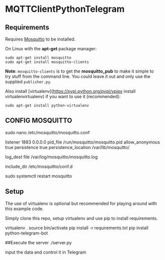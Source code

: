 # MQTTClientPythonTelegram
## Requirements
Requires [Mosquitto](http://mosquitto.org/) to be installed.

On Linux with the **apt-get** package manager:

    sudo apt-get install mosquitto
    sudo apt-get install mosquitto-clients

**Note**: ``mosquitto-clients`` is to get the **mosquitto_pub** to make it simple to try stuff from the command line. You could leave it out and only use the supplied ``publisher.py``.

Also install [virtualenv](https://pypi.python.org/pypi/vpipx install virtualenvirtualenv) if you want to use it (recommended):

    sudo apt-get install python-virtualenv




## CONFIG MOSQUITTO 

sudo nano /etc/mosquitto/mosquitto.conf

listener 1883 0.0.0.0
pid_file /run/mosquitto/mosquitto.pid
allow_anonymous true
persistence true
persistence_location /var/lib/mosquitto/
 
log_dest file /var/log/mosquitto/mosquitto.log
 
include_dir /etc/mosquitto/conf.d




sudo systemctl restart mosquitto
## Setup
The use of virtualenv is optional but recommended for playing around with this example code.

Simply clone this repo, setup virtualenv and use pip to install requirements.

virtualenv .
source bin/activate
pip install -r requirements.txt
pip install python-telegram-bot

##Execute the server
./server.py

input the data and control it in Telegram
